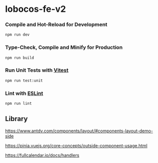 # lobocos-fe-v2

### Compile and Hot-Reload for Development

```sh
npm run dev
```

### Type-Check, Compile and Minify for Production

```sh
npm run build
```

### Run Unit Tests with [Vitest](https://vitest.dev/)

```sh
npm run test:unit
```

### Lint with [ESLint](https://eslint.org/)

```sh
npm run lint
```

## Library

https://www.antdv.com/components/layout/#components-layout-demo-side

https://pinia.vuejs.org/core-concepts/outside-component-usage.html

https://fullcalendar.io/docs/handlers






